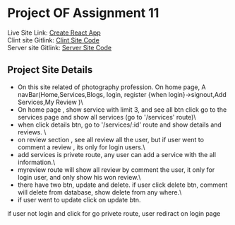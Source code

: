 # Project OF Assignment 11

Live Site Link: [Create React App](https://github.com/facebook/create-react-app)\
Clint site Gitlink:  [Clint Site Code](https://github.com/Porgramming-Hero-web-course/b6a11-service-review-client-side-coder-sadhin)\
Server site Gitlink: [Server Site Code](https://github.com/Porgramming-Hero-web-course/b6a11-service-review-server-side-coder-sadhin)

## Project Site Details

* On this site related of photography profession. On home page, A navBar(Home,Services,Blogs, login, register {when login}->signout,Add Services,My Review )\
* On home page , show service with limit 3, and see all btn click go to the services page and show all services (go to '/services' route)\
* when click details btn, go to '/services/:id' route and show details and reviews. \
* on review section , see all review all the user, but if user went to comment a review , its only for login users.\
* add services is privete route, any user can add a service with the all information.\\
* myreview route will show all review by comment the user, it only for login user, and only show his won review.\
* there have two btn, update and delete. if user click delete btn, comment will delete from database, show delete from any where.\
* if user went to update click on update btn.

if user not login and click for go privete route, user rediract on login page 

